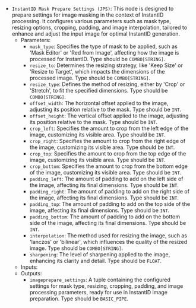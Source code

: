 - `InstantID Mask Prepare Settings (JPS)`: This node is designed to prepare settings for image masking in the context of InstantID processing. It configures various parameters such as mask type, resizing options, cropping, padding, and image interpolation, tailored to enhance and adjust the input image for optimal InstantID generation.
    - Parameters:
        - `mask_type`: Specifies the type of mask to be applied, such as 'Mask Editor' or 'Red from Image', affecting how the image is processed for InstantID. Type should be `COMBO[STRING]`.
        - `resize_to`: Determines the resizing strategy, like 'Keep Size' or 'Resize to Target', which impacts the dimensions of the processed image. Type should be `COMBO[STRING]`.
        - `resize_type`: Defines the method of resizing, either by 'Crop' or 'Stretch', to fit the specified dimensions. Type should be `COMBO[STRING]`.
        - `offset_width`: The horizontal offset applied to the image, adjusting its position relative to the mask. Type should be `INT`.
        - `offset_height`: The vertical offset applied to the image, adjusting its position relative to the mask. Type should be `INT`.
        - `crop_left`: Specifies the amount to crop from the left edge of the image, customizing its visible area. Type should be `INT`.
        - `crop_right`: Specifies the amount to crop from the right edge of the image, customizing its visible area. Type should be `INT`.
        - `crop_top`: Specifies the amount to crop from the top edge of the image, customizing its visible area. Type should be `INT`.
        - `crop_bottom`: Specifies the amount to crop from the bottom edge of the image, customizing its visible area. Type should be `INT`.
        - `padding_left`: The amount of padding to add on the left side of the image, affecting its final dimensions. Type should be `INT`.
        - `padding_right`: The amount of padding to add on the right side of the image, affecting its final dimensions. Type should be `INT`.
        - `padding_top`: The amount of padding to add on the top side of the image, affecting its final dimensions. Type should be `INT`.
        - `padding_bottom`: The amount of padding to add on the bottom side of the image, affecting its final dimensions. Type should be `INT`.
        - `interpolation`: The method used for resizing the image, such as 'lanczos' or 'bilinear', which influences the quality of the resized image. Type should be `COMBO[STRING]`.
        - `sharpening`: The level of sharpening applied to the image, enhancing its clarity and detail. Type should be `FLOAT`.
    - Inputs:
    - Outputs:
        - `imageprepare_settings`: A tuple containing the configured settings for mask type, resizing, cropping, padding, and image processing parameters, ready for use in InstantID image preparation. Type should be `BASIC_PIPE`.
